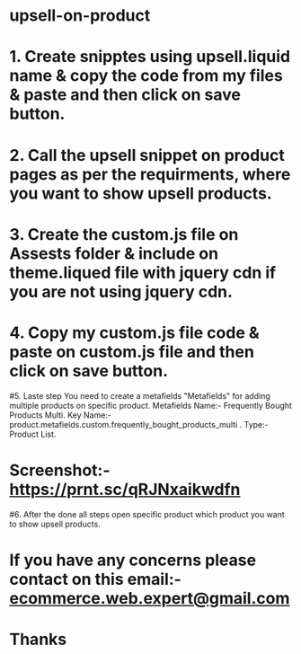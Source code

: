 # upsell-on-product




# 1. Create snipptes using upsell.liquid name & copy the code from my files & paste and then click on save button.

# 2. Call the upsell snippet on product pages as per the requirments, where you want to show upsell products.

# 3. Create the custom.js file on Assests folder & include on theme.liqued file with jquery cdn if you are not using jquery cdn.

# 4. Copy my custom.js file code & paste on custom.js file and then click on save button.

#5. Laste step You need to create a metafields "Metafields" for adding multiple products on specific product. Metafields Name:- Frequently Bought Products Multi. Key Name:- product.metafields.custom.frequently_bought_products_multi . Type:- Product List.

# Screenshot:- https://prnt.sc/qRJNxaikwdfn

#6. After the done all steps open specific product which product you want to show upsell products.

# If you have any concerns please contact on this email:- ecommerce.web.expert@gmail.com


# Thanks 








